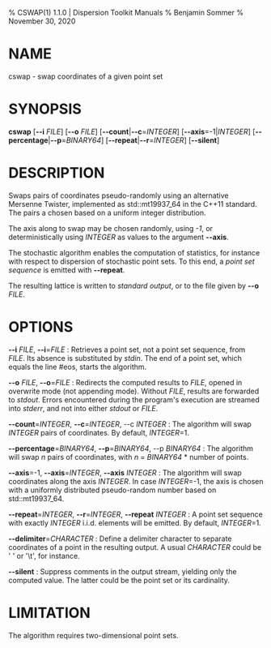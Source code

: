% CSWAP(1) 1.1.0 | Dispersion Toolkit Manuals
% Benjamin Sommer
% November 30, 2020

# NAME

cswap - swap coordinates of a given point set

# SYNOPSIS

**cswap** [**\--i** *FILE*] [**\--o** *FILE*]  [**\--count**|**\--c**=*INTEGER*] [**\--axis**=-1|*INTEGER*] [**\--percentage**|**\--p**=*BINARY64*] [**\--repeat**|**\--r**=*INTEGER*] [**\--silent**]

# DESCRIPTION

Swaps pairs of coordinates pseudo-randomly using an alternative Mersenne Twister, implemented as std::mt19937_64 in the C++11 standard. The pairs a chosen based on a uniform integer distribution.

The axis along to swap may be chosen randomly, using *-1*, or deterministically using *INTEGER* as values to the argument **\--axis**.

The stochastic algorithm enables the computation of statistics, for instance with respect to dispersion of stochastic point sets. To this end, a *point set sequence* is emitted with **\--repeat**.

The resulting lattice is written to *standard output*, or to the file given by **\--o** *FILE*.

# OPTIONS

**\--i** *FILE*, **\--i**=*FILE*
:   Retrieves a point set, not a point set sequence, from *FILE*. Its absence is substituted by *stdin*. The end of a point set, which equals the line #eos, starts the algorithm.

**\--o** *FILE*, **\--o**=*FILE*
:   Redirects the computed results to *FILE*, opened in overwrite mode (not appending mode). Without *FILE*, results are forwarded to *stdout*. Errors encountered during the program's execution are streamed into *stderr*, and not into either *stdout* or *FILE*.

**\--count**=*INTEGER*, **\--c**=*INTEGER*, --c *INTEGER*
:   The algorithm will swap *INTEGER* pairs of coordinates. By default, *INTEGER*=1.

**\--percentage**=*BINARY64*, **\--p**=*BINARY64*, --p *BINARY64*
:   The algorithm will swap *n* pairs of coordinates, with *n* = *BINARY64* * number of points.

**\--axis**=-1, **\--axis**=*INTEGER*,  **\--axis** *INTEGER*
:   The algorithm will swap coordinates along the axis *INTEGER*. In case *INTEGER*=-1, the axis is chosen with a uniformly distributed pseudo-random number based on std::mt19937_64.

**\--repeat**=*INTEGER*, **\--r**=*INTEGER*,  **\--repeat** *INTEGER*
:   A point set sequence with exactly *INTEGER* i.i.d. elements will be emitted. By default, *INTEGER*=1.

**\--delimiter**=*CHARACTER*
:   Define a delimiter character to separate coordinates of a point in the resulting output. A usual *CHARACTER* could be \' \' or \'\\t\', for instance.

**\--silent**
:   Suppress comments in the output stream, yielding only the computed value. The latter could be the point set or its cardinality.

# LIMITATION

The algorithm requires two-dimensional point sets.